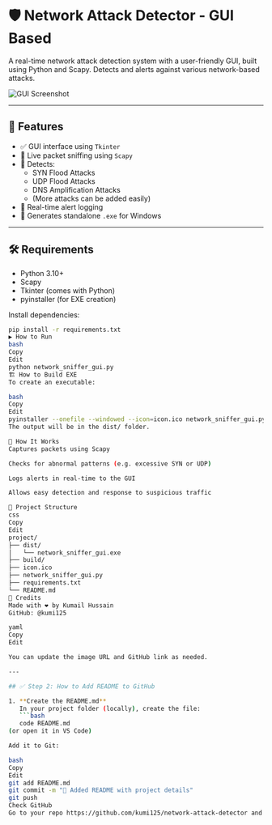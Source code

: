 # 🛡️ Network Attack Detector - GUI Based

A real-time network attack detection system with a user-friendly GUI, built using Python and Scapy. Detects and alerts against various network-based attacks.

![GUI Screenshot](https://via.placeholder.com/800x400.png?text=Network+Attack+Detector+GUI)

---

## 🚀 Features

- ✅ GUI interface using `Tkinter`
- 📡 Live packet sniffing using `Scapy`
- 🧠 Detects:
  - SYN Flood Attacks
  - UDP Flood Attacks
  - DNS Amplification Attacks
  - (More attacks can be added easily)
- 🔔 Real-time alert logging
- 🧰 Generates standalone `.exe` for Windows

---

## 🛠️ Requirements

- Python 3.10+
- Scapy
- Tkinter (comes with Python)
- pyinstaller (for EXE creation)

Install dependencies:

```bash
pip install -r requirements.txt
▶️ How to Run
bash
Copy
Edit
python network_sniffer_gui.py
🏗️ How to Build EXE
To create an executable:

bash
Copy
Edit
pyinstaller --onefile --windowed --icon=icon.ico network_sniffer_gui.py
The output will be in the dist/ folder.

🧠 How It Works
Captures packets using Scapy

Checks for abnormal patterns (e.g. excessive SYN or UDP)

Logs alerts in real-time to the GUI

Allows easy detection and response to suspicious traffic

📂 Project Structure
css
Copy
Edit
project/
├── dist/
│   └── network_sniffer_gui.exe
├── build/
├── icon.ico
├── network_sniffer_gui.py
├── requirements.txt
└── README.md
🙌 Credits
Made with ❤️ by Kumail Hussain
GitHub: @kumi125

yaml
Copy
Edit

You can update the image URL and GitHub link as needed.

---

## ✅ Step 2: How to Add README to GitHub

1. **Create the README.md**  
   In your project folder (locally), create the file:
   ```bash
   code README.md
(or open it in VS Code)

Add it to Git:

bash
Copy
Edit
git add README.md
git commit -m "📝 Added README with project details"
git push
Check GitHub
Go to your repo https://github.com/kumi125/network-attack-detector and you'll see the README.md as the front page.

